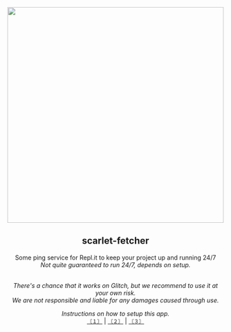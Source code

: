 <div align="center">
  <img width="500" src="https://github.com/nexus-labs-ltd/scarlet-fetcher/blob/main/assets/banner_style.png?raw=true"/>
  
  <h2>scarlet-fetcher</h2>
  <p style="font-size: '10px'">
    Some ping service for Repl.it to keep your project up and running 24/7 </br>
    <i>Not quite guaranteed to run 24/7, depends on setup.</i>
  </p></br>
  
  <i style="font-size: '25px'">
    There's a chance that it works on Glitch, but we recommend to use it at your own risk. </br>
    We are not responsible and liable for any damages caused through use.
  </i></br>
  
  <i style="font-size: '10px'">Instructions on how to setup this app.</i></br>
  <code><a href="">〘１〙</a></code> | <code><a href="">〘２〙</a></code> | <code><a href="">〘３〙</a></code>
</div>
